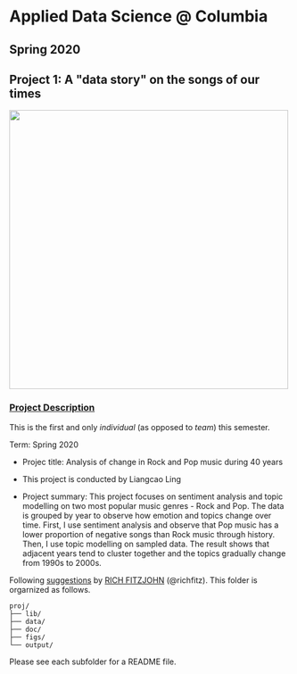 # Applied Data Science @ Columbia
## Spring 2020
## Project 1: A "data story" on the songs of our times

<img src="figs/title1.jpeg" width="500">

### [Project Description](doc/)
This is the first and only *individual* (as opposed to *team*) this semester. 

Term: Spring 2020

+ Projec title: Analysis of change in Rock and Pop music during 40 years
+ This project is conducted by Liangcao Ling

+ Project summary: This project focuses on sentiment analysis and topic modelling on two most popular music genres - Rock and Pop. The data is grouped by year to observe how emotion and topics change over time. First, I use sentiment analysis and observe that Pop music has a lower proportion of negative songs than Rock music through history. Then, I use topic modelling on sampled data. The result shows that adjacent years tend to cluster together and the topics gradually change from 1990s to 2000s.

Following [suggestions](http://nicercode.github.io/blog/2013-04-05-projects/) by [RICH FITZJOHN](http://nicercode.github.io/about/#Team) (@richfitz). This folder is orgarnized as follows.

```
proj/
├── lib/
├── data/
├── doc/
├── figs/
└── output/
```

Please see each subfolder for a README file.
